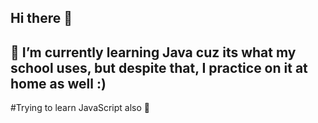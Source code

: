 ## Hi there 👋

## 🌱 I’m currently learning Java cuz its what my school uses, but despite that, I practice on it at home as well :)

#Trying to learn JavaScript also 🤫

<!--
**GemengNub/GemengNub** is a ✨ _special_ ✨ repository because its `README.md` (this file) appears on your GitHub profile.

Here are some ideas to get you started:

- 🔭 I’m currently working on ...
- 🌱 I’m currently learning ...
- 👯 I’m looking to collaborate on ...
- 🤔 I’m looking for help with ...
- 💬 Ask me about ...
- 📫 How to reach me: ...
- 😄 Pronouns: ...
- ⚡ Fun fact: ...
-->
